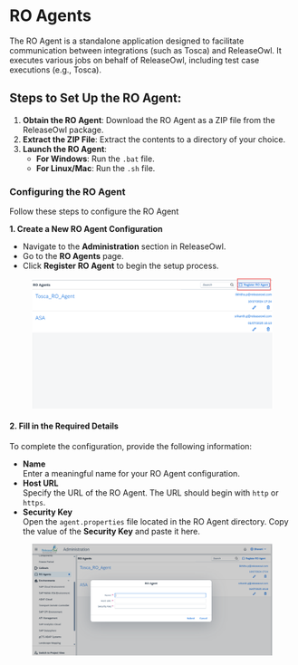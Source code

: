 # RO Agents

The RO Agent is a standalone application designed to facilitate communication between integrations (such as Tosca) and ReleaseOwl. It executes various jobs on behalf of ReleaseOwl, including test case executions (e.g., Tosca).

## Steps to Set Up the RO Agent:

1. **Obtain the RO Agent**: Download the RO Agent as a ZIP file from the ReleaseOwl package.
2. **Extract the ZIP File**: Extract the contents to a directory of your choice.
3. **Launch the RO Agent**:
   * **For Windows**: Run the `.bat` file.
   * **For Linux/Mac**: Run the `.sh` file.

### Configuring the RO Agent

Follow these steps to configure the RO Agent

**1. Create a New RO Agent Configuration**

* Navigate to the **Administration** section in ReleaseOwl.
* Go to the **RO Agents** page.
* Click **Register RO Agent** to begin the setup process.

<figure><img src="../../.gitbook/assets/image (4) (1) (1) (1) (1) (1) (1) (1) (1) (1) (1) (1) (1) (1) (1) (1) (1) (1) (1) (1) (1) (1) (1).png" alt=""><figcaption></figcaption></figure>

#### 2. Fill in the Required Details

To complete the configuration, provide the following information:

* **Name**\
  Enter a meaningful name for your RO Agent configuration.
* **Host URL**\
  Specify the URL of the RO Agent. The URL should begin with `http` or `https`.
* **Security Key**\
  Open the `agent.properties` file located in the RO Agent directory. Copy the value of the **Security Key** and paste it here.

<figure><img src="../../.gitbook/assets/image (3) (1) (1) (1) (1) (1) (1) (1) (1) (1) (1) (1) (1) (1) (1) (1) (1) (1) (1) (1) (1) (1) (1) (1) (1).png" alt=""><figcaption></figcaption></figure>



